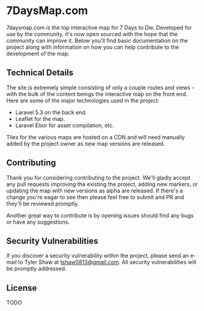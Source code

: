 # 7DaysMap.com

7daysmap.com is the top interactive map for 7 Days to Die. Developed for use by the community, it's now open sourced with the hope
that the community can improve it. Below you'll find basic documentation on the project along with information on how you
can help contribute to the development of the map.

## Technical Details

The site is extremely simple consisting of only a couple routes and views - with the bulk of the content beings the interactive
map on the front end. Here are some of the major technologies used in the project:

- Laravel 5.3 on the back end.
- Leaflet for the map.
- Laravel Elixir for asset compilation, etc.

Tiles for the various maps are hosted on a CDN and will need manually added by the project owner as new map versions are released.

## Contributing

Thank you for considering contributing to the project. We'll gladly accept any pull requests improving the existing the project,
adding new markers, or updating the map with new versions as alpha are released. If there's a change you're eagar to see then
please feel free to submit and PR and they'll be reviewed promptly.

Another great way to contribute is by opening issues should find any bugs or have any suggestions.

## Security Vulnerabilities

If you discover a security vulnerability within the project, please send an e-mail to Tyler Shaw at tshaw0813@gmail.com. All security vulnerabilities will be promptly addressed.

## License

TODO
